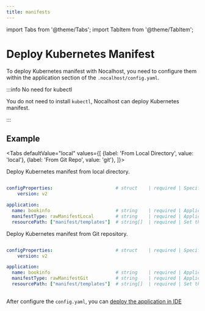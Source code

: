 ```yaml
---
title: manifests
---
```


import Tabs from '@theme/Tabs';
import TabItem from '@theme/TabItem';

# Deploy Kubernetes Manifest

To deploy Kubernetes manifest with Nocalhost, you need to configure them within the application section of the `.nocalhost/config.yaml`.

:::info No need for kubectl

You do not need to install `kubectl`, Nocalhost can deploy Kubernetes manifest.

:::

## Example

<Tabs
  defaultValue="local"
  values={[
    {label: 'From Local Directory', value: 'local'},
    {label: 'From Git Repo', value: 'git'},
  ]}>
<TabItem value="local">

Deploy Kubernetes manifest from local directory.

```yaml

configProperties:                       # struct    | required | Specify config properties
    version: v2 

application:
  name: bookinfo                        # string    | required | Application name
  manifestType: rawManifestLocal        # string    | required | Application k8s manifest type
  resourcePath: ["manifest/templates"]  # string[]  | required | Set the application resource path

```

</TabItem>
  
<TabItem value="git">

Deploy Kubernetes manifest from Git repository.

```yaml

configProperties:                       # struct    | required | Specify config properties
    version: v2 

application:
  name: bookinfo                        # string    | required | Application name
  manifestType: rawManifestGit          # string    | required | Application k8s manifest type
  resourcePath: ["manifest/templates"]  # string[]  | required | Set the application resource path
  
```

</TabItem>
</Tabs>

After configure the `config.yaml`, you can [deploy the application in IDE](../guides/deploy/deploy-by-ide)